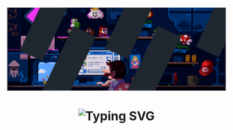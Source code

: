 <p align="center">
  <img src="https://github.com/RHYru9/rhyru9/blob/main/R.gif">
</p>

<h1 align="center">
  <img src="https://readme-typing-svg.herokuapp.com?font=Chewy&size=34&pause=1000&color=5C00F7&width=435&lines=Nice+to+meet+you!;+I'm+Reyyy." alt="Typing SVG" />
</h1>
